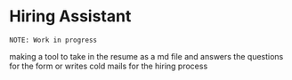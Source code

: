 # Hiring Assistant

`NOTE: Work in progress`

making a tool to take in the resume as a md file and answers the questions for the form or writes cold mails for the hiring process
